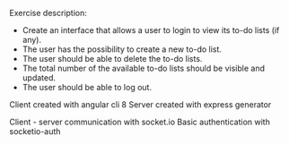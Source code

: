 Exercise description:
- Create an interface that allows a user to login to view its to-do lists (if any).
- The user has the possibility to create a new to-do list.
- The user should be able to delete the to-do lists.
- The total number of the available to-do lists should be visible and updated.
- The user should be able to log out.

Client created with angular cli 8
Server created with express generator

Client - server communication with socket.io
Basic authentication with socketio-auth

